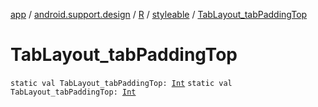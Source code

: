 [app](../../../index.md) / [android.support.design](../../index.md) / [R](../index.md) / [styleable](index.md) / [TabLayout_tabPaddingTop](./-tab-layout_tab-padding-top.md)

# TabLayout_tabPaddingTop

`static val TabLayout_tabPaddingTop: `[`Int`](https://kotlinlang.org/api/latest/jvm/stdlib/kotlin/-int/index.html)
`static val TabLayout_tabPaddingTop: `[`Int`](https://kotlinlang.org/api/latest/jvm/stdlib/kotlin/-int/index.html)